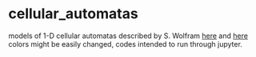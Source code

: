 # cellular_automatas
models of 1-D cellular automatas described by S. Wolfram [here](https://archive.org/details/newkindofscience00wolf) and [here](https://mathworld.wolfram.com/ElementaryCellularAutomaton.html)
colors might be easily changed, codes intended to run through jupyter.
